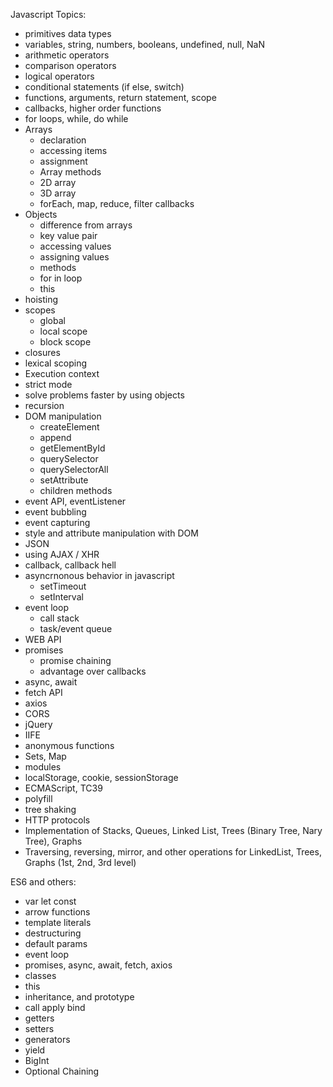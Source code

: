Javascript Topics:

- primitives data types
- variables, string, numbers, booleans, undefined, null, NaN
- arithmetic operators
- comparison operators
- logical operators
- conditional statements (if else, switch)
- functions, arguments, return statement, scope
- callbacks, higher order functions
- for loops, while, do while
- Arrays
    - declaration
    - accessing items
    - assignment
    - Array methods
    - 2D array
    - 3D array
    - forEach, map, reduce, filter callbacks
- Objects
    - difference from arrays
    - key value pair
    - accessing values
    - assigning values
    - methods
    - for in loop
    - this
- hoisting
- scopes
    - global
    - local scope
    - block scope
- closures
- lexical scoping
- Execution context
- strict mode
- solve problems faster by using objects 
- recursion
- DOM manipulation 
    - createElement
    - append
    - getElementById
    - querySelector
    - querySelectorAll
    - setAttribute
    - children methods
- event API, eventListener
- event bubbling
- event capturing
- style and attribute manipulation with DOM
- JSON
- using AJAX / XHR
- callback, callback hell
- asyncrnonous behavior in javascript
    - setTimeout
    - setInterval
- event loop
    - call stack
    - task/event queue
- WEB API
- promises
    - promise chaining
    - advantage over callbacks
- async, await
- fetch API
- axios
- CORS
- jQuery
- IIFE
- anonymous functions
- Sets, Map
- modules
- localStorage, cookie, sessionStorage
- ECMAScript, TC39
- polyfill
- tree shaking
- HTTP protocols
- Implementation of Stacks, Queues, Linked List, Trees (Binary Tree, Nary Tree), Graphs
- Traversing, reversing, mirror, and other operations for LinkedList, Trees, Graphs (1st, 2nd, 3rd level)


ES6 and others:

- var let const
- arrow functions
- template literals
- destructuring
- default params
- event loop
- promises, async, await, fetch, axios
- classes
- this
- inheritance, and prototype
- call apply bind
- getters
- setters
- generators
- yield
- BigInt
- Optional Chaining
